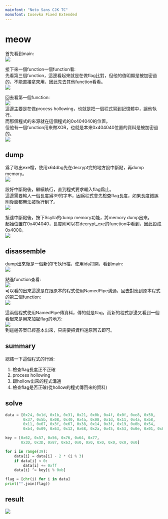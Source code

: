 ```yaml
---
mainfont: "Noto Sans CJK TC"
monofont: Iosevka Fixed Extended
---
```

# meow
首先看到main:  
![](imgs/main.png)  

接下來一個function一個function看:  
先看第三個function，這邊看起來就是在做flag比對，但他的值明顯是被加密過的，不能直接拿來用，因此先去其他function看看。  
![](imgs/check_flag.png)  

回去看第一個function:  
![](imgs/proc_hollowing.png)  
這邊主要是在做process hollowing，也就是把一個程式寫到記憶體中，讓他執行。  
而那個程式的來源就在這個程式的0x404040的位置。  
但他有一個function用來做XOR，也就是本來0x404040位置的資料是被加密過的。  
![](imgs/decrypt_exe.png)  

## dump
爲了取出exe檔，使用x64dbg先在decrypt完的地方設中斷點，再dump memory。  
![](imgs/breakpoint.png)  

設好中斷點後，繼續執行，直到程式要求輸入flag爲止。  
這邊需要輸入一個長度爲39的字串，因爲程式會先檢查flag長度，如果長度錯誤則後面都無法被執行到了。  
![](imgs/fake_flag.png)  

抵達中斷點後，按下Scylla的dump memory功能，將memory dump出來。  
起始位置在0x404040，長度則可以在decrypt_exe的function中看到，因此設成0x4000。  
![](imgs/dump.png)  

## disassemble
dump出來後是一個新的PE執行檔，使用ida打開，看到main:  
![](imgs/new_main.png)  

點進function查看:  
![](imgs/pipe_2.png)  
可以看的出來這邊是在跟原本的程式使用NamedPipe溝通，回去對應到原本程式的第二個function:  
![](imgs/pipe.png)  

這兩個程式使用NamedPipe傳資料，傳的就是flag，而新的程式那邊又看到一個看起來是用來加密flag的地方:  
![](imgs/encrypt_flag.png)  
到這邊答案已經基本出來，只需要把資料還原回去即可。  

## summary
總結一下這個程式的行爲:  
1. 檢查flag長度正不正確
2. process hollowing
3. 跟hollow出來的程式溝通
4. 檢查flag是否正確(從hollow的程式傳回來的資料)

## solve
```py
data = [0x24, 0x1d, 0x1b, 0x31, 0x21, 0x0b, 0x4f, 0x0f, 0xe8, 0x50,
        0x37, 0x5b, 0x08, 0x40, 0x4a, 0x08, 0x1d, 0x11, 0x4a, 0xb8,
        0x11, 0x67, 0x3f, 0x67, 0x38, 0x14, 0x3f, 0x19, 0x0b, 0x54,
        0xb4, 0x09, 0x63, 0x12, 0x68, 0x2a, 0x45, 0x53, 0x0e, 0x01, 0x00]

key = [0x62, 0x57, 0x56, 0x76, 0x64, 0x77,
       0x3D, 0x3D, 0x87, 0x63, 0x0, 0x0, 0x0, 0x0, 0x0, 0x0]

for i in range(39):
    data[i] = data[i] - 2 * (i % 3)
    if data[i] < 0:
        data[i] += 0xff
    data[i] ^= key[i % 0xb]

flag = [chr(i) for i in data]
print("".join(flag))
```

## result
![](imgs/flag.png)

